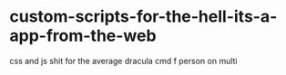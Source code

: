 # custom-scripts-for-the-hell-its-a-app-from-the-web
css and js shit for the average dracula cmd f person on multi
